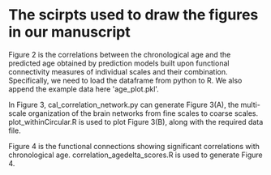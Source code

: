 # The scirpts used to draw the figures in our manuscript

Figure 2 is the correlations between the chronological age and the predicted age obtained by prediction models built upon functional connectivity measures of individual scales and their combination. Specifically, we need to load the dataframe from python to R. We also append the example data here 'age_plot.pkl'.

In Figure 3, cal_correlation_network.py can generate Figure 3(A), the multi-scale organization of the brain networks from fine scales to coarse scales. plot_withinCircular.R is used to plot Figure 3(B), along with the required data file.

Figure 4 is the functional connections showing significant correlations with chronological age. correlation_agedelta_scores.R is used to generate Figure 4.